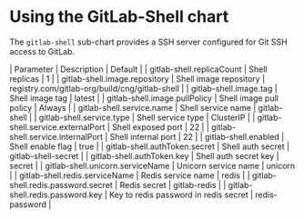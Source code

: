 # Using the GitLab-Shell chart

The `gitlab-shell` sub-chart provides a SSH server configured for Git SSH access to GitLab.

| Parameter                          | Description                           | Default                                        |
| gitlab-shell.replicaCount          | Shell replicas                        | 1                                              |
| gitlab-shell.image.repository      | Shell image repository                | registry.com/gitlab-org/build/cng/gitlab-shell |
| gitlab-shell.image.tag             | Shell image tag                       | latest                                         |
| gitlab-shell.image.pullPolicy      | Shell image pull policy               | Always                                         |
| gitlab-shell.service.name          | Shell service name                    | gitlab-shell                                   |
| gitlab-shell.service.type          | Shell service type                    | ClusterIP                                      |
| gitlab-shell.service.externalPort  | Shell exposed port                    | 22                                             |
| gitlab-shell.service.internalPort  | Shell internal port                   | 22                                             |
| gitlab-shell.enabled               | Shell enable flag                     | true                                           |
| gitlab-shell.authToken.secret      | Shell auth secret                     | gitlab-shell-secret                            |
| gitlab-shell.authToken.key         | Shell auth secret key                 | secret                                         |
| gitlab-shell.unicorn.serviceName   | Unicorn service name                  | unicorn                                        |
| gitlab-shell.redis.serviceName     | Redis service name                    | redis                                          |
| gitlab-shell.redis.password.secret | Redis secret                          | gitlab-redis                                   |
| gitlab-shell.redis.password.key    | Key to redis password in redis secret | redis-password                                 |

